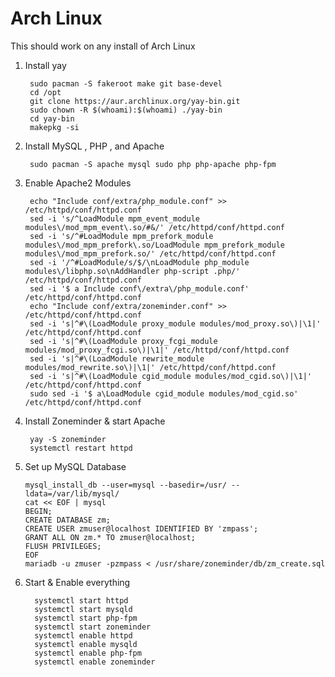 # Arch Linux

This should work on any install of Arch Linux

1. Install yay


        sudo pacman -S fakeroot make git base-devel
        cd /opt
        git clone https://aur.archlinux.org/yay-bin.git
        sudo chown -R $(whoami):$(whoami) ./yay-bin
        cd yay-bin
        makepkg -si

         


2. Install MySQL , PHP , and Apache


        sudo pacman -S apache mysql sudo php php-apache php-fpm


3. Enable Apache2 Modules


        echo "Include conf/extra/php_module.conf" >> /etc/httpd/conf/httpd.conf
        sed -i 's/^LoadModule mpm_event_module modules\/mod_mpm_event\.so/#&/' /etc/httpd/conf/httpd.conf
        sed -i 's/^#LoadModule mpm_prefork_module modules\/mod_mpm_prefork\.so/LoadModule mpm_prefork_module modules\/mod_mpm_prefork.so/' /etc/httpd/conf/httpd.conf
        sed -i '/^#LoadModule/s/$/\nLoadModule php_module modules\/libphp.so\nAddHandler php-script .php/' /etc/httpd/conf/httpd.conf
        sed -i '$ a Include conf\/extra\/php_module.conf' /etc/httpd/conf/httpd.conf
        echo "Include conf/extra/zoneminder.conf" >> /etc/httpd/conf/httpd.conf
        sed -i 's|^#\(LoadModule proxy_module modules/mod_proxy.so\)|\1|' /etc/httpd/conf/httpd.conf
        sed -i 's|^#\(LoadModule proxy_fcgi_module modules/mod_proxy_fcgi.so\)|\1|' /etc/httpd/conf/httpd.conf
        sed -i 's|^#\(LoadModule rewrite_module modules/mod_rewrite.so\)|\1|' /etc/httpd/conf/httpd.conf
        sed -i 's|^#\(LoadModule cgid_module modules/mod_cgid.so\)|\1|' /etc/httpd/conf/httpd.conf
        sudo sed -i '$ a\LoadModule cgid_module modules/mod_cgid.so' /etc/httpd/conf/httpd.conf


4. Install Zoneminder & start Apache 


        yay -S zoneminder
        systemctl restart httpd

5.  Set up MySQL Database

        mysql_install_db --user=mysql --basedir=/usr/ --ldata=/var/lib/mysql/
        cat << EOF | mysql
        BEGIN;
        CREATE DATABASE zm;
        CREATE USER zmuser@localhost IDENTIFIED BY 'zmpass';
        GRANT ALL ON zm.* TO zmuser@localhost;
        FLUSH PRIVILEGES;
        EOF
        mariadb -u zmuser -pzmpass < /usr/share/zoneminder/db/zm_create.sql

6. Start & Enable everything


         systemctl start httpd
         systemctl start mysqld
         systemctl start php-fpm
         systemctl start zoneminder
         systemctl enable httpd
         systemctl enable mysqld
         systemctl enable php-fpm
         systemctl enable zoneminder

